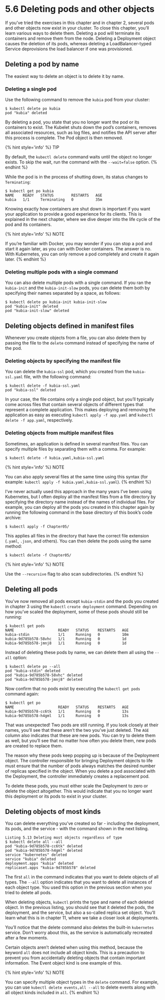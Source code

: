 # 5.6 Deleting pods and other objects
If you’ve tried the exercises in this chapter and in chapter 2, several pods and other objects now exist in your cluster. To close this chapter, you’ll learn various ways to delete them. Deleting a pod will terminate its containers and remove them from the node. Deleting a Deployment object causes the deletion of its pods, whereas deleting a LoadBalancer-typed Service deprovisions the load balancer if one was provisioned.

## Deleting a pod by name
The easiest way to delete an object is to delete it by name.

### Deleting a single pod
Use the following command to remove the `kubia` pod from your cluster:

```shell
$ kubectl delete po kubia
pod "kubia" deleted
```

By deleting a pod, you state that you no longer want the pod or its containers to exist. The Kubelet shuts down the pod’s containers, removes all associated resources, such as log files, and notifies the API server after this process is complete. The Pod object is then removed.

{% hint style='info' %}
TIP

By default, the `kubectl delete` command waits until the object no longer exists. To skip the wait, run the command with the `--wait=false` option.
{% endhint %}

While the pod is in the process of shutting down, its status changes to `Terminating`:

```shell
$ kubectl get po kubia
NAME    READY   STATUS        RESTARTS   AGE
kubia   1/1     Terminating   0          35m
```

Knowing exactly how containers are shut down is important if you want your application to provide a good experience for its clients. This is explained in the next chapter, where we dive deeper into the life cycle of the pod and its containers.

{% hint style='info' %}
NOTE

If you’re familiar with Docker, you may wonder if you can stop a pod and start it again later, as you can with Docker containers. The answer is no. With Kubernetes, you can only remove a pod completely and create it again later.
{% endhint %}

### Deleting multiple pods with a single command
You can also delete multiple pods with a single command. If you ran the `kubia-init` and the `kubia-init-slow` pods, you can delete them both by specifying their names separated by a space, as follows:

```shell
$ kubectl delete po kubia-init kubia-init-slow
pod "kubia-init" deleted
pod "kubia-init-slow" deleted
```

## Deleting objects defined in manifest files
Whenever you create objects from a file, you can also delete them by passing the file to the `delete` command instead of specifying the name of the pod.

### Deleting objects by specifying the manifest file
You can delete the `kubia-ssl` pod, which you created from the `kubia-ssl.yaml` file, with the following command:

```shell
$ kubectl delete -f kubia-ssl.yaml
pod "kubia-ssl" deleted
```

In your case, the file contains only a single pod object, but you’ll typically come across files that contain several objects of different types that represent a complete application. This makes deploying and removing the application as easy as executing `kubectl apply -f app.yaml` and `kubectl delete -f app.yaml`, respectively.

### Deleting objects from multiple manifest files
Sometimes, an application is defined in several manifest files. You can specify multiple files by separating them with a comma. For example:

```shell
$ kubectl delete -f kubia.yaml,kubia-ssl.yaml
```

{% hint style='info' %}
NOTE

You can also apply several files at the same time using this syntax (for example: `kubectl apply -f kubia.yaml,kubia-ssl.yaml`).
{% endhint %}

I’ve never actually used this approach in the many years I’ve been using Kubernetes, but I often deploy all the manifest files from a file directory by specifying the directory name instead of the names of individual files. For example, you can deploy all the pods you created in this chapter again by running the following command in the base directory of this book’s code archive:

```shell
$ kubectl apply -f Chapter05/
```

This applies all files in the directory that have the correct file extension (`.yaml`, `.json`, and others). You can then delete the pods using the same method:

```shell
$ kubectl delete -f Chapter05/
```

{% hint style='info' %}
NOTE

Use the `--recursive` flag to also scan subdirectories.
{% endhint %}

## Deleting all pods
You’ve now removed all pods except `kubia-stdin` and the pods you created in chapter 3 using the `kubectl` `create deployment` command. Depending on how you’ve scaled the deployment, some of these pods should still be running:

```shell
$ kubectl get pods
NAME                    READY   STATUS    RESTARTS   AGE
kubia-stdin             1/1     Running   0          10m
kubia-9d785b578-58vhc   1/1     Running   0          1d
kubia-9d785b578-jmnj8   1/1     Running   0          1d
```

Instead of deleting these pods by name, we can delete them all using the `--all` option:

```shell
$ kubectl delete po --all
pod "kubia-stdin" deleted
pod "kubia-9d785b578-58vhc" deleted
pod "kubia-9d785b578-jmnj8" deleted
```

Now confirm that no pods exist by executing the `kubectl get pods` command again:

```shell
$ kubectl get po
NAME                    READY   STATUS    RESTARTS   AGE
kubia-9d785b578-cc6tk   1/1     Running   0          13s
kubia-9d785b578-h4gml   1/1     Running   0          13s
```

That was unexpected! Two pods are still running. If you look closely at their names, you’ll see that these aren’t the two you’ve just deleted. The `AGE` column also indicates that these are new pods. You can try to delete them as well, but you’ll see that no matter how often you delete them, new pods are created to replace them.

The reason why these pods keep popping up is because of the Deployment object. The controller responsible for bringing Deployment objects to life must ensure that the number of pods always matches the desired number of replicas specified in the object. When you delete a pod associated with the Deployment, the controller immediately creates a replacement pod.

To delete these pods, you must either scale the Deployment to zero or delete the object altogether. This would indicate that you no longer want this deployment or its pods to exist in your cluster.

## Deleting objects of most kinds
You can delete everything you’ve created so far - including the deployment, its pods, and the service - with the command shown in the next listing.

```shell
Listing 5.13 Deleting most objects regardless of type
$ kubectl delete all --all
pod "kubia-9d785b578-cc6tk" deleted
pod "kubia-9d785b578-h4gml" deleted
service "kubernetes" deleted
service "kubia" deleted
deployment.apps "kubia" deleted
replicaset.apps "kubia-9d785b578" deleted
```

The first `all` in the command indicates that you want to delete objects of all types. The `--all` option indicates that you want to delete all instances of each object type. You used this option in the previous section when you tried to delete all pods.

When deleting objects, `kubectl` prints the type and name of each deleted object. In the previous listing, you should see that it deleted the pods, the deployment, and the service, but also a so-called replica set object. You’ll learn what this is in chapter 11, where we take a closer look at deployments.

You’ll notice that the delete command also deletes the built-in `kubernetes` service. Don’t worry about this, as the service is automatically recreated after a few moments.

Certain objects aren’t deleted when using this method, because the keyword `all` does not include all object kinds. This is a precaution to prevent you from accidentally deleting objects that contain important information. The Event object kind is one example of this.

{% hint style='info' %}
NOTE

You can specify multiple object types in the `delete` command. For example, you can use `kubectl delete events,all --all` to delete events along with all object kinds included in `all`.
{% endhint %}
